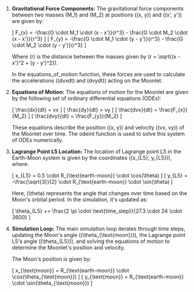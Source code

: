 
1. **Gravitational Force Components:**
   The gravitational force components between two masses \(M_1\) and \(M_2\) at positions \((x, y)\) and \((x', y')\) are given by:

   \[ F_{x} = -\frac{G \cdot M_1 \cdot (x - x')}{r^3} - \frac{G \cdot M_2 \cdot (x - x')}{r^3} \]
   \[ F_{y} = -\frac{G \cdot M_1 \cdot (y - y')}{r^3} - \frac{G \cdot M_2 \cdot (y - y')}{r^3} \]

   Where \(r\) is the distance between the masses given by \(r = \sqrt{(x - x')^2 + (y - y')^2}\).

   In the equations_of_motion function, these forces are used to calculate the accelerations (\(dvxdt\) and \(dvydt\)) acting on the Moonlet.

2. **Equations of Motion:**
   The equations of motion for the Moonlet are given by the following set of ordinary differential equations (ODEs):

   \[ \frac{dx}{dt} = vx \]
   \[ \frac{dy}{dt} = vy \]
   \[ \frac{dvx}{dt} = \frac{F_{x}}{M_2} \]
   \[ \frac{dvy}{dt} = \frac{F_{y}}{M_2} \]

   These equations describe the position (\(x, y\)) and velocity (\(vx, vy\)) of the Moonlet over time. The odeint function is used to solve this system of ODEs numerically.

3. **Lagrange Point L5 Location:**
   The location of Lagrange point L5 in the Earth-Moon system is given by the coordinates \((x_{L5}, y_{L5})\), where:

   \[ x_{L5} = 0.5 \cdot R_{\text{earth-moon}} \cdot \cos(\theta) \]
   \[ y_{L5} = -\frac{\sqrt{3}}{2} \cdot R_{\text{earth-moon}} \cdot \sin(\theta) \]

   Here, \(\theta\) represents the angle that changes over time based on the Moon's orbital period. In the simulation, it's updated as:

   \[ \theta_{L5} += \frac{2 \pi \cdot \text{time\_step}}{27.3 \cdot 24 \cdot 3600} \]

4. **Simulation Loop:**
   The main simulation loop iterates through time steps, updating the Moon's angle (\(\theta_{\text{moon}}\)), the Lagrange point L5's angle (\(\theta_{L5}\)), and solving the equations of motion to determine the Moonlet's position and velocity. 

   The Moon's position is given by:

   \[ x_{\text{moon}} = R_{\text{earth-moon}} \cdot \cos(\theta_{\text{moon}}) \]
   \[ y_{\text{moon}} = R_{\text{earth-moon}} \cdot \sin(\theta_{\text{moon}}) \]

